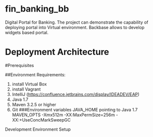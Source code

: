 # fin_banking_bb

Digital Portal for Banking.
The project can demonstrate the capability of deploying portal into Virtual environment.
Backbase allows to develop widgets based portal.

# Deployment Architecture



#Prerequisites

##Environment Requirements:

1. install Virtual Box
2. install Vagrant
3. IntelliJ (https://confluence.jetbrains.com/display/IDEADEV/EAP)
4. Java 1.7
5. Maven 3.2.5 or higher
6. Git
###Environment variables
JAVA_HOME pointing to Java 1.7
MAVEN_OPTS -Xmx512m -XX:MaxPermSize=256m -XX:+UseConcMarkSweepGC

Development Environment Setup

